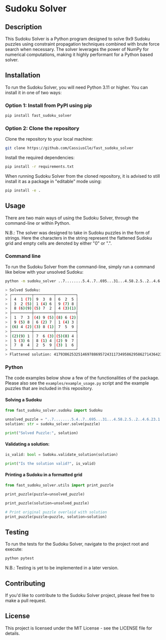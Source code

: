 # Sudoku Solver  
  
## Description  
  
This Sudoku Solver is a Python program designed to solve 9x9 Sudoku puzzles using constraint propagation techniques combined with brute force search when necessary. The solver leverages the power of NumPy for numerical computations, making it highly performant for a Python based solver.
  
## Installation  
To run the Sudoku Solver, you will need Python 3.11 or higher. You can install it in one of two ways:

### Option 1: Install from PyPI using pip
```bash 
pip install fast_sudoku_solver
```

### Option 2: Clone the repository
Clone the repository to your local machine:

```bash
git clone https://github.com/CassiusCle/fast_sudoku_solver
```

Install the required dependencies:
```bash
pip install -r requirements.txt
```

When running Sudoku Solver from the cloned repository, it is advised to still install it as a package in "editable" mode using:
```bash
pip install -e .
```
 
## Usage
There are two main ways of using the Sudoku Solver, through the command-line or within Python.

N.B.: The solver was designed to take in Sudoku puzzles in the form of strings. Here the characters in the string represent the flattened Sudoku grid and empty cells are denoted by either "0" or ".".

### Command line
To run the Sudoku Solver from the command-line, simply run a command like below with your unsolved Sudoku:
```bash
python -m sudoku_solver ..7........5.4..7..695...31...4.58.2.5..2..4.6.23.1...29...358..3..1.2........3..
```

```bash
> Solved Sudoku:
> ┌─────────┬─────────┬─────────┐
> │ 4  1 (7)│ 9  3  8 │ 6  2  5 │
> │ 3  2 (5)│ 1 (4) 6 │ 9 (7) 8 │
> │ 8 (6)(9)│(5) 7  2 │ 4 (3)(1)│
> ├─────────┼─────────┼─────────┤
> │ 1  7  3 │(4) 9 (5)│(8) 6 (2)│
> │ 9 (5) 8 │ 6 (2) 7 │ 1 (4) 3 │
> │(6) 4 (2)│(3) 8 (1)│ 7  5  9 │
> ├─────────┼─────────┼─────────┤
> │(2)(9) 1 │ 7  6 (3)│(5)(8) 4 │
> │ 5 (3) 6 │ 8 (1) 4 │(2) 9  7 │
> │ 7  8  4 │ 2  5  9 │(3) 1  6 │
> └─────────┴─────────┴─────────┘
> Flattened solution: 417938625325146978869572431173495862958627143642381759291763584536814297784259316
```

### Python
The code examples below show a few of the functionalities of the package. Please also see the `examples/example_usage.py` script and the example puzzles that are included in this repository.

#### Solving a Sudoku
```python 
from fast_sudoku_solver.sudoku import Sudoku  
 
unsolved_puzzle = "..7........5.4..7..695...31...4.58.2.5..2..4.6.23.1...29...358..3..1.2........3.."
solution: str = sudoku_solver.solve(puzzle) 

print("Solved Puzzle:", solution)  
```
 
#### Validating a solution:
```python 
is_valid: bool = Sudoku.validate_solution(solution)

print("Is the solution valid?", is_valid)  
```

#### Printing a Sudoku in a formatted grid
```python 
from fast_sudoku_solver.utils import print_puzzle

print_puzzle(puzzle=unsolved_puzzle)

print_puzzle(solution=unsolved_puzzle)

# Print original puzzle overlaid with solution
print_puzzle(puzzle=puzzle, solution=solution) 
```

## Testing

To run the tests for the Sudoku Solver, navigate to the project root and execute:

```python
python pytest 
```

N.B.: Testing is yet to be implemented in a later version.

## Contributing

If you'd like to contribute to the Sudoku Solver project, please feel free to make a pull request.

## License
 
This project is licensed under the MIT License - see the LICENSE file for details.